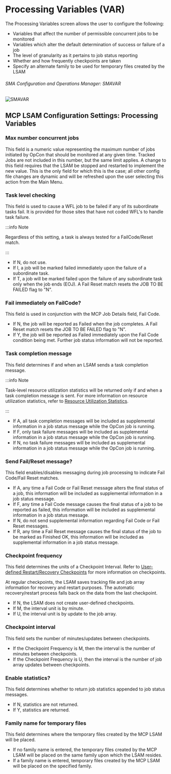 # Processing Variables (VAR)

The Processing Variables screen allows the user to configure the following:

* Variables that affect the number of permissible concurrent jobs to be monitored
* Variables which alter the default determination of success or failure of a job
* The level of granularity as it pertains to job status reporting
* Whether and how frequently checkpoints are taken
* Specify an alternate family to be used for temporary files created by the LSAM

###### SMA Configuration and Operations Manager: SMAVAR

![SMAVAR](/img/smavar.png)

## MCP LSAM Configuration Settings: Processing Variables


### Max number concurrent jobs

This field is a numeric value representing the maximum number of jobs initiated by OpCon that should be monitored at any given time. Tracked Jobs are not included in this number, but the same limit applies. A change to this field requires that the LSAM be stopped and restarted to implement the new value. This is the only field for which this is the case; all other config file changes are dynamic and will be refreshed upon the user selecting this action from the Main Menu.

### Task level checking

This field is used to cause a WFL job to be failed if any of its subordinate tasks fail. It is provided for those sites that have not coded WFL's to handle task failure.

:::info Note 

Regardless of this setting, a task is always tested for a FailCode/Reset match.

:::

* If N, do not use.
* If I, a job will be marked failed immediately upon the failure of a subordinate task.
* If T, a job will be marked failed upon the failure of any subordinate task only when the job ends (EOJ). A Fail Reset match resets the JOB TO BE FAILED flag to "N".

### Fail immediately on FailCode?

This field is used in conjunction with the MCP Job Details field, Fail Code.

* If N, the job will be reported as Failed when the job completes. A Fail Reset match resets the JOB TO BE FAILED flag to "N".
* If Y, the job will be reported as Failed immediately upon the Fail Code condition being met. Further job status information will not be reported.

### Task completion message

This field determines if and when an LSAM sends a task completion message.

:::info Note 

Task-level resource utilization statistics will be returned only if and when a task completion message is sent. For more information on resource utilization statistics, refer to [Resource Utilization Statistics](/additional-features/lsam-features/resource-utilization-statistics).

:::

* If A, all task completion messages will be included as supplemental information in a job status message while the OpCon job is running.
* If F, only task failure messages will be included as supplemental information in a job status message while the OpCon job is running.
* If N, no task failure messages will be included as supplemental information in a job status message while the OpCon job is running.

### Send Fail/Reset message?

This field enables/disables messaging during job processing to indicate Fail Code/Fail Reset matches.

* If A, any time a Fail Code or Fail Reset message alters the final status of a job, this information will be included as supplemental information in a job status message.
* If F, any time a Fail Code message causes the final status of a job to be reported as failed, this information will be included as supplemental information in a job status message.
* If N, do not send supplemental information regarding Fail Code or Fail Reset messages.
* If R, any time a Fail Reset message causes the final status of the job to be marked as Finished OK, this information will be included as supplemental information in a job status message.

### Checkpoint frequency

This field determines the units of a Checkpoint Interval. Refer to [User-defined Restart/Recovery Checkpoints](/additional-features/lsam-features/user-defined-restart-checkpoints) for more information on checkpoints.

At regular checkpoints, the LSAM saves tracking file and job array information for recovery and restart purposes. The automatic recovery/restart process falls back on the data from the last checkpoint.

* If N, the LSAM does not create user-defined checkpoints.
* If M, the interval unit is by minute.
* If U, the interval unit is by update to the job array.

### Checkpoint interval

This field sets the number of minutes/updates between checkpoints.

* If the Checkpoint Frequency is M, then the interval is the number of minutes between checkpoints.
* If the Checkpoint Frequency is U, then the interval is the number of job array updates between checkpoints.

### Enable statistics?	

This field determines whether to return job statistics appended to job status messages.

* If N, statistics are not returned.
* If Y, statistics are returned.

### Family name for temporary files	

This field determines where the temporary files created by the MCP LSAM will be placed.

* If no family name is entered, the temporary files created by the MCP LSAM will be placed on the same family upon which the LSAM resides.
* If a family name is entered, temporary files created by the MCP LSAM will be placed on the specified family.